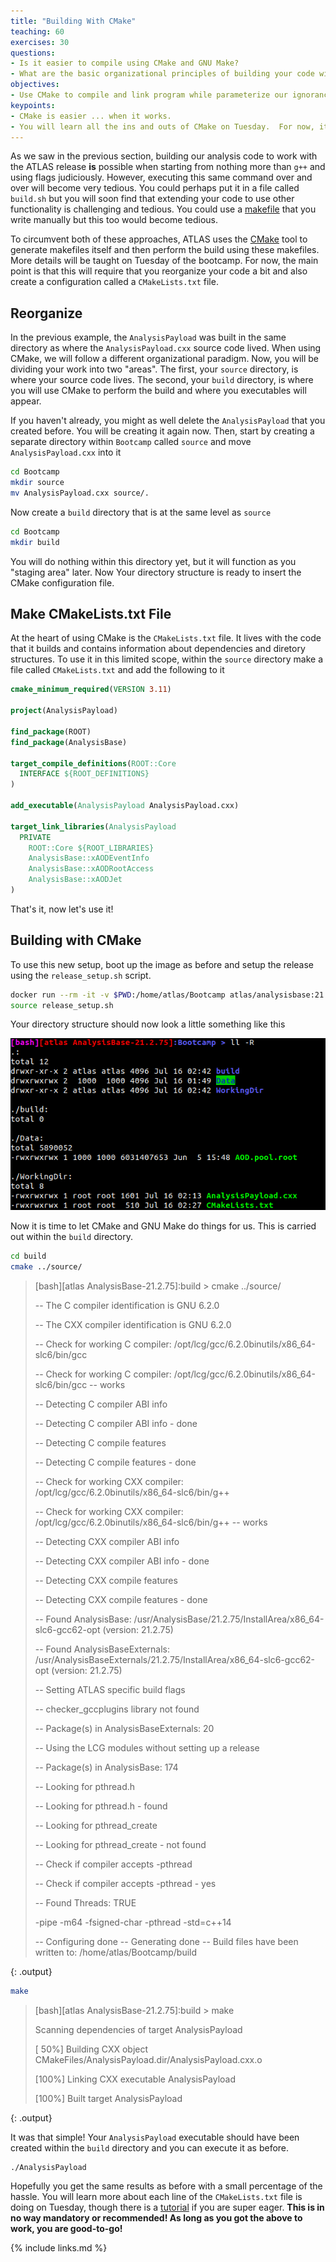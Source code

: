 ```yaml
---
title: "Building With CMake"
teaching: 60
exercises: 30
questions:
- Is it easier to compile using CMake and GNU Make?
- What are the basic organizational principles of building your code with CMake?
objectives:
- Use CMake to compile and link program while parameterize our ignorance for the time being.
keypoints:
- CMake is easier ... when it works.
- You will learn all the ins and outs of CMake on Tuesday.  For now, it can function as little more than a tool to circumvent the long `g++` commands.
---
```


As we saw in the previous section, building our analysis code to work with the ATLAS release **is** possible
when starting from nothing more than `g++` and using flags judiciously.  However, executing this same
command over and over will become very tedious.  You could perhaps put it in a file called `build.sh`
but you will soon find that extending your code to use other functionality is challenging and tedious.
You could use a [makefile](https://opensource.com/article/18/8/what-how-makefile) that you write manually
but this too would become tedious.

To circumvent both of these approaches, ATLAS uses the [CMake](https://cmake.org/) tool to generate makefiles
itself and then perform the build using these makefiles.  More details will be taught on Tuesday
of the bootcamp.  For now, the main point is that this will require that you reorganize your code a bit
and also create a configuration called a `CMakeLists.txt` file.

## Reorganize
In the previous example, the `AnalysisPayload` was built in the same directory as where the
`AnalysisPayload.cxx` source code lived.  When using CMake, we will follow a different organizational
paradigm.  Now, you will be dividing your work into two "areas". The first,
your `source` directory, is where your source code lives.  The second, your `build` directory,
is where you will use CMake to perform the build and where you executables will appear.

If you haven't already, you might as well delete the `AnalysisPayload` that you created before.
You will be creating it again now.  Then, start by creating a separate directory within `Bootcamp`
called `source` and move `AnalysisPayload.cxx` into it

~~~bash
cd Bootcamp
mkdir source
mv AnalysisPayload.cxx source/.
~~~

Now create a `build` directory that is at the same level as `source`

~~~bash
cd Bootcamp
mkdir build
~~~

You will do nothing within this directory yet, but it will function as you "staging area" later.  Now
Your directory structure is ready to insert the CMake configuration file.

## Make CMakeLists.txt File

At the heart of using CMake is the `CMakeLists.txt` file.  It lives with the code that it
builds and contains information about dependencies and diretory structures.  To use it in
this limited scope, within the `source` directory make a file called `CMakeLists.txt` and
add the following to it

~~~CMake
cmake_minimum_required(VERSION 3.11)

project(AnalysisPayload)

find_package(ROOT)
find_package(AnalysisBase)

target_compile_definitions(ROOT::Core
  INTERFACE ${ROOT_DEFINITIONS}
)

add_executable(AnalysisPayload AnalysisPayload.cxx)

target_link_libraries(AnalysisPayload
  PRIVATE
    ROOT::Core ${ROOT_LIBRARIES}
    AnalysisBase::xAODEventInfo
    AnalysisBase::xAODRootAccess
    AnalysisBase::xAODJet
)
~~~

That's it, now let's use it!

## Building with CMake

To use this new setup, boot up the image as before and setup the release using the `release_setup.sh` script.

~~~bash
docker run --rm -it -v $PWD:/home/atlas/Bootcamp atlas/analysisbase:21.2.75 bash
source release_setup.sh
~~~

Your directory structure should now look a little something like this

![](../fig/Dir2.png)

Now it is time to let CMake and GNU Make do things for us.  This is carried out within the `build` directory.

~~~bash
cd build
cmake ../source/
~~~

> [bash][atlas AnalysisBase-21.2.75]:build > cmake ../source/
>
> -- The C compiler identification is GNU 6.2.0
>
> -- The CXX compiler identification is GNU 6.2.0
>
> -- Check for working C compiler: /opt/lcg/gcc/6.2.0binutils/x86_64-slc6/bin/gcc
>
> -- Check for working C compiler: /opt/lcg/gcc/6.2.0binutils/x86_64-slc6/bin/gcc -- works
>
> -- Detecting C compiler ABI info
>
> -- Detecting C compiler ABI info - done
>
> -- Detecting C compile features
>
> -- Detecting C compile features - done
>
> -- Check for working CXX compiler: /opt/lcg/gcc/6.2.0binutils/x86_64-slc6/bin/g++
>
> -- Check for working CXX compiler: /opt/lcg/gcc/6.2.0binutils/x86_64-slc6/bin/g++ -- works
>
> -- Detecting CXX compiler ABI info
>
> -- Detecting CXX compiler ABI info - done
>
> -- Detecting CXX compile features
>
> -- Detecting CXX compile features - done
>
> -- Found AnalysisBase: /usr/AnalysisBase/21.2.75/InstallArea/x86_64-slc6-gcc62-opt (version: 21.2.75)
>
> -- Found AnalysisBaseExternals: /usr/AnalysisBaseExternals/21.2.75/InstallArea/x86_64-slc6-gcc62-opt (version: 21.2.75)
>
> -- Setting ATLAS specific build flags
>
> -- checker_gccplugins library not found
>
> -- Package(s) in AnalysisBaseExternals: 20
>
> -- Using the LCG modules without setting up a release
>
> -- Package(s) in AnalysisBase: 174
>
> -- Looking for pthread.h
>
> -- Looking for pthread.h - found
>
> -- Looking for pthread_create
>
> -- Looking for pthread_create - not found
>
> -- Check if compiler accepts -pthread
>
> -- Check if compiler accepts -pthread - yes
>
> -- Found Threads: TRUE
>
>  -pipe -m64 -fsigned-char -pthread -std=c++14
>
> -- Configuring done
> -- Generating done
> -- Build files have been written to: /home/atlas/Bootcamp/build
>
{: .output}

~~~bash
make
~~~


> [bash][atlas AnalysisBase-21.2.75]:build > make
>
> Scanning dependencies of target AnalysisPayload
>
> [ 50%] Building CXX object CMakeFiles/AnalysisPayload.dir/AnalysisPayload.cxx.o
>
> [100%] Linking CXX executable AnalysisPayload
>
> [100%] Built target AnalysisPayload
>
{: .output}

It was that simple! Your `AnalysisPayload` executable should have been created within the `build`
directory and you can execute it as before.

~~~bash
./AnalysisPayload
~~~

Hopefully you get the same results as before with a small percentage of the hassle. You will learn more
about each line of the `CMakeLists.txt` file is doing on Tuesday, though there is a
[tutorial](https://cmake.org/cmake-tutorial/) if you are super eager.  **This is in no way mandatory or recommended!
As long as you got the above to work, you are good-to-go!**


{% include links.md %}

